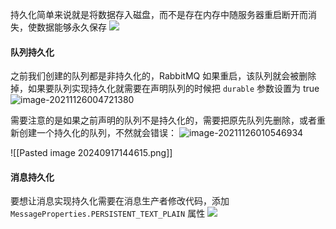 持久化简单来说就是将数据存入磁盘，而不是存在内存中随服务器重启断开而消失，使数据能够永久保存
![](https://i-blog.csdnimg.cn/blog_migrate/5bd6257592522ac2866904153ebcec4b.png)

#### 队列持久化
之前我们创建的队列都是非持久化的，RabbitMQ 如果重启，该队列就会被删除掉，如果要队列实现持久化就需要在声明队列的时候把 `durable` 参数设置为 true
![image-20211126004721380](https://i-blog.csdnimg.cn/blog_migrate/ab28e6112dd8261033575f8bd0819bf0.png)

需要注意的是如果之前声明的队列不是持久化的，需要把原先队列先删除，或者重新创建一个持久化的队列，不然就会错误：
![image-20211126010546934](https://i-blog.csdnimg.cn/blog_migrate/7e13562ef7c4846f69515389cdc6f573.png)

![[Pasted image 20240917144615.png]]

#### 消息持久化
要想让消息实现持久化需要在消息生产者修改代码，添加`MessageProperties.PERSISTENT_TEXT_PLAIN` 属性
![](https://i-blog.csdnimg.cn/blog_migrate/2eb1b99d53a833d800a89da399e59d70.png)